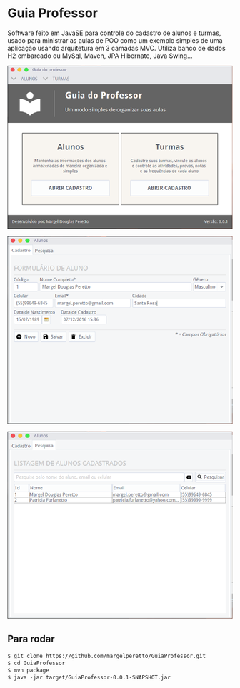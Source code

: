 # Guia Professor

Software feito em JavaSE para controle do cadastro de alunos e turmas, usado para ministrar as aulas de POO como um exemplo simples de uma aplicação usando arquitetura em 3 camadas MVC. 
Utiliza banco de dados H2 embarcado ou MySql, Maven, JPA Hibernate, Java Swing...

![alt text](https://github.com/margelperetto/GuiaProfessor/blob/master/screenshot1.png "ScreenShot1")


![alt text](https://github.com/margelperetto/GuiaProfessor/blob/master/screenshot2.png "ScreenShot2")


![alt text](https://github.com/margelperetto/GuiaProfessor/blob/master/screenshot3.png "ScreenShot3")

## Para rodar
```
$ git clone https://github.com/margelperetto/GuiaProfessor.git
$ cd GuiaProfessor
$ mvn package
$ java -jar target/GuiaProfessor-0.0.1-SNAPSHOT.jar
```

